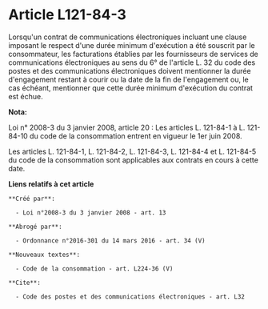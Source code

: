 # Article L121-84-3

Lorsqu'un contrat de communications électroniques incluant une clause imposant le respect d'une durée minimum d'exécution a
été souscrit par le consommateur, les facturations établies par les fournisseurs de services de communications électroniques
au sens du 6° de l'article L. 32 du code des postes et des communications électroniques doivent mentionner la durée
d'engagement restant à courir ou la date de la fin de l'engagement ou, le cas échéant, mentionner que cette durée minimum
d'exécution du contrat est échue.

**Nota:**

Loi n° 2008-3 du 3 janvier 2008, article 20 : Les articles L. 121-84-1 à L. 121-84-10 du code de la consommation entrent en
vigueur le 1er juin 2008.

Les articles L. 121-84-1, L. 121-84-2, L. 121-84-3, L. 121-84-4 et L. 121-84-5 du code de la consommation sont applicables
aux contrats en cours à cette date.

**Liens relatifs à cet article**

	**Créé par**:

	  - Loi n°2008-3 du 3 janvier 2008 - art. 13

	**Abrogé par**:

	  - Ordonnance n°2016-301 du 14 mars 2016 - art. 34 (V)

	**Nouveaux textes**:

	  - Code de la consommation - art. L224-36 (V)

	**Cite**:

	  - Code des postes et des communications électroniques - art. L32
